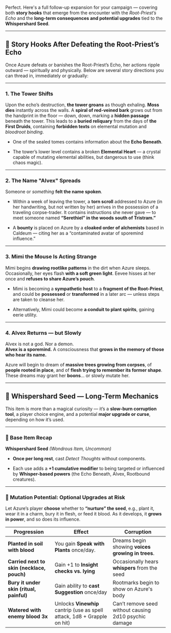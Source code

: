 Perfect. Here's a full follow-up expansion for your campaign — covering both **story hooks** that emerge from the encounter with the _Root-Priest’s Echo_ and the **long-term consequences and potential upgrades** tied to the **Whispershard Seed**.

---

## 🌿 Story Hooks After Defeating the Root-Priest’s Echo

Once Azure defeats or banishes the Root-Priest’s Echo, her actions ripple outward — spiritually and physically. Below are several story directions you can thread in, immediately or gradually:

---

### 1. **The Tower Shifts**

Upon the echo’s destruction, **the tower groans** as though exhaling. **Moss dies** instantly across the walls. A **spiral of red-veined bark** grows out from the handprint in the floor — down, down, marking a **hidden passage** beneath the tower. This leads to a **buried reliquary** from the days of **the First Druids**, containing **forbidden texts** on elemental mutation and _bloodroot binding_.

- One of the sealed tomes contains information about the **Echo Beneath**.
    
- The tower’s lower level contains a broken **Elemental Heart** — a crystal capable of mutating elemental abilities, but dangerous to use (think chaos magic).
    

---

### 2. **The Name "Alvex" Spreads**

Someone or _something_ **felt the name spoken**.

- Within a week of leaving the tower, a **torn scroll** addressed to Azure (in her handwriting, but not written by her) arrives in the possession of a traveling corpse-trader. It contains instructions she never gave — to meet someone named **“Serethiel” in the woods south of Tristram.”**
    
- A **bounty** is placed on Azure by a **cloaked order of alchemists** based in Caldeum — citing her as a “contaminated avatar of sporemind influence.”
    

---

### 3. **Mimi the Mouse Is Acting Strange**

Mimi begins **drawing rootlike patterns** in the dirt when Azure sleeps. Occasionally, her eyes flash **with a soft green light**. Eevee hisses at her once and **refuses to share Azure’s pouch**.

- Mimi is becoming a **sympathetic host** to a **fragment of the Root-Priest**, and could be **possessed** or **transformed** in a later arc — unless steps are taken to cleanse her.
    
- Alternatively, Mimi could become **a conduit to plant spirits**, gaining eerie utility.
    

---

### 4. **Alvex Returns — but Slowly**

Alvex is not a god. Nor a demon.  
**Alvex is a sporemind.** A consciousness that **grows in the memory of those who hear its name.**

Azure will begin to dream of **massive trees growing from corpses**, of **people rooted in place**, and of **flesh trying to remember its former shape**. These dreams may grant her **boons**… or slowly mutate her.

---

## 🌱 Whispershard Seed — Long-Term Mechanics

This item is more than a magical curiosity — it’s a **slow-burn corruption tool**, a player choice engine, and a potential **major upgrade or curse**, depending on how it’s used.

---

### 💠 Base Item Recap

**Whispershard Seed** _(Wondrous Item, Uncommon)_

- **Once per long rest**, cast _Detect Thoughts_ without components.
    
- Each use adds a **+1 cumulative modifier** to being targeted or influenced by **Whisper-based powers** (the Echo Beneath, Alvex, Rootbound creatures).
    

---

### 🧬 Mutation Potential: Optional Upgrades at Risk

Let Azure’s player **choose** whether to **“nurture” the seed**, e.g., plant it, wear it in a charm, bury it in flesh, or feed it blood. As it develops, it **grows in power**, and so does its influence.

|Progression|Effect|Corruption|
|---|---|---|
|**Planted in soil with blood**|You gain **Speak with Plants** once/day.|Dreams begin showing **voices growing in trees**.|
|**Carried next to skin (necklace, pouch)**|Gain +1 to **Insight checks vs. lying**|Occasionally hears **whispers** from the seed|
|**Bury it under skin (ritual, painful)**|Gain ability to **cast Suggestion** once/day|Rootmarks begin to show on Azure's body|
|**Watered with enemy blood 3x**|Unlocks **Vinewhip** cantrip (use as spell attack, 1d8 + Grapple on hit)|Can’t remove seed without causing 2d10 psychic damage|